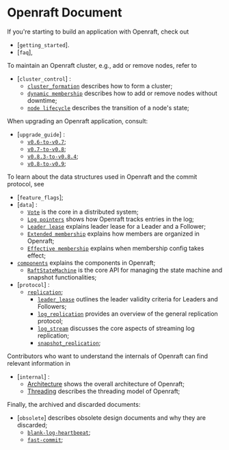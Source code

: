 # Openraft Document

If you're starting to build an application with Openraft, check out
- \[`getting_started`\].
- \[`faq`\],

To maintain an Openraft cluster, e.g., add or remove nodes, refer to
- \[`cluster_control`\] :
  - [`cluster_formation`](`crate::docs::cluster_control::cluster_formation`) describes how to form a cluster;
  - [`dynamic membership`](`crate::docs::cluster_control::dynamic_membership`) describes how to add or remove nodes without downtime;
  - [`node lifecycle`](`crate::docs::cluster_control::node_lifecycle`) describes the transition of a node's state;

When upgrading an Openraft application, consult:
- \[`upgrade_guide`\] :
  - [`v0.6-to-v0.7`](`crate::docs::upgrade_guide::upgrade_06_07`);
  - [`v0.7-to-v0.8`](`crate::docs::upgrade_guide::upgrade_07_08`);
  - [`v0.8.3-to-v0.8.4`](`crate::docs::upgrade_guide::upgrade_083_084`);
  - [`v0.8-to-v0.9`](`crate::docs::upgrade_guide::upgrade_08_09`);

To learn about the data structures used in Openraft and the commit protocol, see
- \[`feature_flags`\];
- \[`data`\] :
  - [`Vote`](`crate::docs::data::vote`) is the core in a distributed system;
  - [`Log pointers`](`crate::docs::data::log_pointers`) shows how Openraft tracks entries in the log;
  - [`Leader lease`](`crate::docs::data::leader_lease`) explains leader lease for a Leader and a Follower;
  - [`Extended membership`](`crate::docs::data::extended_membership`) explains how members are organized in Openraft;
  - [`Effective membership`](`crate::docs::data::effective_membership`) explains when membership config takes effect;
- [`components`](`crate::docs::components`) explains the components in Openraft;
  - [`RaftStateMachine`](`crate::docs::components::state_machine`) is the core API for managing the state machine and snapshot functionalities;
- \[`protocol`\] :
  - [`replication`](`crate::docs::protocol::replication`);
    - [`leader_lease`](`crate::docs::protocol::replication::leader_lease`) outlines the leader validity criteria for Leaders and Followers;
    - [`log_replication`](`crate::docs::protocol::replication::log_replication`) provides an overview of the general replication protocol;
    - [`log_stream`](`crate::docs::protocol::replication::log_stream`) discusses the core aspects of streaming log replication;
    - [`snapshot_replication`](`crate::docs::protocol::replication::snapshot_replication`);

Contributors who want to understand the internals of Openraft can find relevant information in
- \[`internal`\] :
  - [Architecture](`crate::docs::internal::architecture`) shows the overall architecture of Openraft;
  - [Threading](`crate::docs::internal::threading`) describes the threading model of Openraft;

Finally, the archived and discarded documents:
- \[`obsolete`\] describes obsolete design documents and why they are discarded;
  - [`blank-log-heartbeeat`](`crate::docs::obsolete::heartbeat`);
  - [`fast-commit`](`crate::docs::obsolete::fast_commit`);
